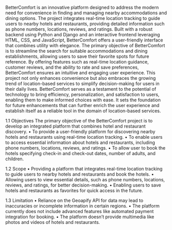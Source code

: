 BetterComfort is an innovative platform designed to address the modern need for convenience in finding and managing nearby accommodations and dining options. The project integrates real-time location tracking to guide users to nearby hotels and restaurants, providing detailed information such as phone numbers, locations, reviews, and ratings. Built with a robust backend using Python and Django and an interactive frontend leveraging HTML, CSS, and JavaScript, BetterComfort offers a user-friendly interface that combines utility with elegance.
The primary objective of BetterComfort is to streamline the search for suitable accommodations and dining establishments, allowing users to save their favorite spots for future reference. By offering features such as real-time location guidance, customer reviews, and the ability to rate and save preferences, BetterComfort ensures an intuitive and engaging user experience. This project not only enhances convenience but also embraces the growing trend of location-based services to simplify decision-making for users in their daily lives.
BetterComfort serves as a testament to the potential of technology to bring efficiency, personalization, and satisfaction to users, enabling them to make informed choices with ease. It sets the foundation for future enhancements that can further enrich the user experience and establish itself as a reliable tool in the domain of location-based services.

1.1	Objectives
The primary objective of the BetterComfort project is to develop an integrated platform that combines hotel and restaurant discovery.
•	To provide a user-friendly platform for discovering nearby hotels and restaurants using real-time location tracking.
•	To enable users to access essential information about hotels and restaurants, including phone numbers, locations, reviews, and ratings.
•	To allow user to book the hotels specifying check-in and check-out dates, number of adults, and children.

1.2 Scope
•	Providing a platform that integrates real-time location tracking to guide users to nearby hotels and restaurants and book the hotels.
•	Allowing users to view essential details, such as phone numbers, locations, reviews, and ratings, for better decision-making.
•	Enabling users to save hotels and restaurants as favorites for quick access in the future.

1.3 Limitation
•	Reliance on the Geoapify API for data may lead to inaccuracies or incomplete information in certain regions.
•	The platform currently does not include advanced features like automated payment integration for booking.
•	The platform doesn’t provide multimedia like photos and videos of hotels and restaurants.
